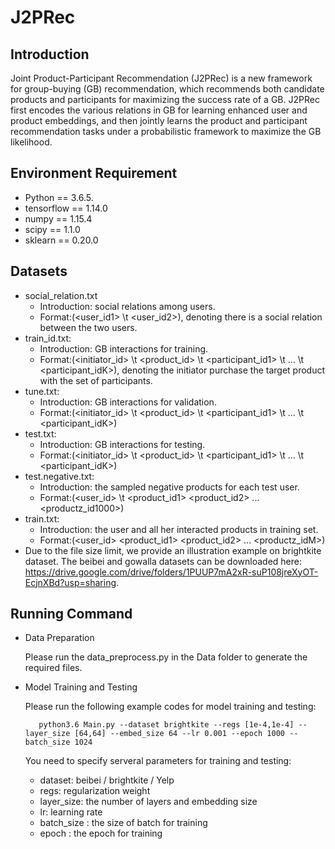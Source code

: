 # J2PRec
## Introduction 

Joint Product-Participant Recommendation (J2PRec) is a new framework for group-buying (GB) recommendation, which recommends both candidate products and participants for maximizing the success rate of a GB. J2PRec first encodes the various relations in GB for learning enhanced user and product embeddings, and then jointly learns the product and participant recommendation tasks under a probabilistic framework to maximize the GB likelihood.

## Environment Requirement

+ Python == 3.6.5. 
+ tensorflow == 1.14.0
+ numpy == 1.15.4
+ scipy == 1.1.0
+ sklearn == 0.20.0



## Datasets

+ social_relation.txt
   + Introduction: social relations among users. 
   + Format:(<user_id1> \t <user_id2>), denoting there is a social relation between the two users.
+ train_id.txt: 
   + Introduction: GB interactions for training. 
   + Format:(<initiator_id> \t <product_id> \t <participant_id1> \t ... \t <participant_idK>), denoting the initiator purchase the target product with the set of participants. 
+ tune.txt: 
   + Introduction: GB interactions for validation. 
   + Format:(<initiator_id> \t <product_id> \t <participant_id1> \t ... \t <participant_idK>)
+ test.txt:
   + Introduction: GB interactions for testing. 
   + Format:(<initiator_id> \t <product_id> \t <participant_id1> \t ... \t <participant_idK>)
+ test.negative.txt: 
   + Introduction: the sampled negative products for each test user. 
   + Format:(<user_id> \t <product_id1> <product_id2> ... <productz_id1000>)
+ train.txt:
   + Introduction: the user and all her interacted products in training set. 
   + Format:(<user_id> <product_id1> <product_id2> ... <productz_idM>)
+ Due to the file size limit, we provide an illustration example on brightkite dataset. The beibei and gowalla datasets can be downloaded here: https://drive.google.com/drive/folders/1PUUP7mA2xR-suP108jreXyOT-EcjnXBd?usp=sharing. 
   
## Running Command 

+ Data Preparation 

    Please run the data_preprocess.py in the Data folder to generate the required files. 

+ Model Training and Testing

    Please run the following example codes for model training and testing: 

         python3.6 Main.py --dataset brightkite --regs [1e-4,1e-4] --layer_size [64,64] --embed_size 64 --lr 0.001 --epoch 1000 --batch_size 1024 

    You need to specify serveral parameters for training and testing:
   
    + dataset: beibei / brightkite / Yelp
    + regs: regularization weight 
    + layer_size: the number of layers and embedding size 
    + lr: learning rate
    + batch_size : the size of batch for training
    + epoch : the epoch for training 
   
   
   
   
